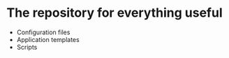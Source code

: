# The repository for everything useful

  - Configuration files
  - Application templates
  - Scripts

